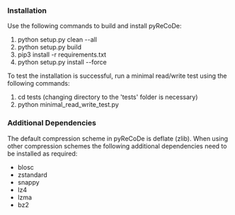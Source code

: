 ### Installation
Use the following commands to build and install  pyReCoDe:
1. python setup.py clean --all  
2. python setup.py build
3. pip3 install -r requirements.txt
4. python setup.py install --force  

To test the installation is successful, run a minimal read/write test using the following commands:
1. cd tests (changing directory to the 'tests' folder is necessary)
2. python minimal_read_write_test.py

### Additional Dependencies
The default compression scheme in pyReCoDe is deflate (zlib). 
When using other compression schemes the following additional dependencies need to be installed as required:  
* blosc
* zstandard
* snappy
* lz4
* lzma
* bz2

 